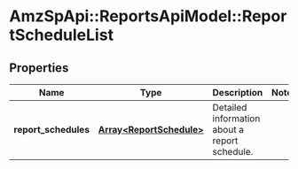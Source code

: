 # AmzSpApi::ReportsApiModel::ReportScheduleList

## Properties
Name | Type | Description | Notes
------------ | ------------- | ------------- | -------------
**report_schedules** | [**Array&lt;ReportSchedule&gt;**](ReportSchedule.md) | Detailed information about a report schedule. | 

